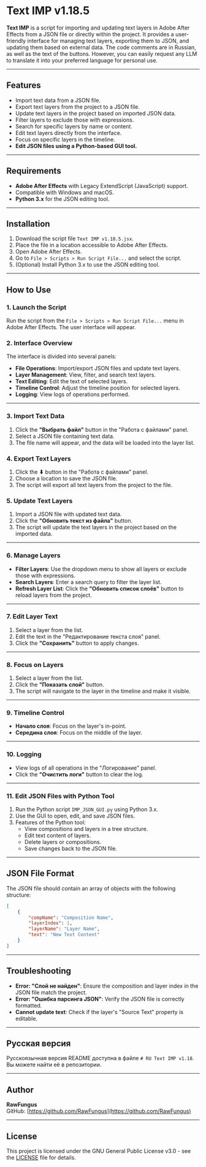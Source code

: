 # Text IMP v1.18.5

**Text IMP** is a script for importing and updating text layers in Adobe After Effects from a JSON file or directly within the project. It provides a user-friendly interface for managing text layers, exporting them to JSON, and updating them based on external data.
The code comments are in Russian, as well as the text of the buttons. However, you can easily request any LLM to translate it into your preferred language for personal use.

---

## Features
- Import text data from a JSON file.
- Export text layers from the project to a JSON file.
- Update text layers in the project based on imported JSON data.
- Filter layers to exclude those with expressions.
- Search for specific layers by name or content.
- Edit text layers directly from the interface.
- Focus on specific layers in the timeline.
- **Edit JSON files using a Python-based GUI tool.**

---

## Requirements
- **Adobe After Effects** with Legacy ExtendScript (JavaScript) support.
- Compatible with Windows and macOS.
- **Python 3.x** for the JSON editing tool.

---

## Installation
1. Download the script file `Text IMP v1.18.5.jsx`.
2. Place the file in a location accessible to Adobe After Effects.
3. Open Adobe After Effects.
4. Go to `File > Scripts > Run Script File...` and select the script.
5. (Optional) Install Python 3.x to use the JSON editing tool.

---

## How to Use

### 1. Launch the Script
Run the script from the `File > Scripts > Run Script File...` menu in Adobe After Effects. The user interface will appear.

### 2. Interface Overview
The interface is divided into several panels:
- **File Operations**: Import/export JSON files and update text layers.
- **Layer Management**: View, filter, and search text layers.
- **Text Editing**: Edit the text of selected layers.
- **Timeline Control**: Adjust the timeline position for selected layers.
- **Logging**: View logs of operations performed.

---

### 3. Import Text Data
1. Click the **"Выбрать файл"** button in the "Работа с файлами" panel.
2. Select a JSON file containing text data.
3. The file name will appear, and the data will be loaded into the layer list.

### 4. Export Text Layers
1. Click the **⬇** button in the "Работа с файлами" panel.
2. Choose a location to save the JSON file.
3. The script will export all text layers from the project to the file.

### 5. Update Text Layers
1. Import a JSON file with updated text data.
2. Click the **"Обновить текст из файла"** button.
3. The script will update the text layers in the project based on the imported data.

---

### 6. Manage Layers
- **Filter Layers**: Use the dropdown menu to show all layers or exclude those with expressions.
- **Search Layers**: Enter a search query to filter the layer list.
- **Refresh Layer List**: Click the **"Обновить список слоёв"** button to reload layers from the project.

---

### 7. Edit Layer Text
1. Select a layer from the list.
2. Edit the text in the "Редактирование текста слоя" panel.
3. Click the **"Сохранить"** button to apply changes.

---

### 8. Focus on Layers
1. Select a layer from the list.
2. Click the **"Показать слой"** button.
3. The script will navigate to the layer in the timeline and make it visible.

---

### 9. Timeline Control
- **Начало слоя**: Focus on the layer's in-point.
- **Середина слоя**: Focus on the middle of the layer.

---

### 10. Logging
- View logs of all operations in the "Логирование" panel.
- Click the **"Очистить логи"** button to clear the log.

---

### 11. Edit JSON Files with Python Tool
1. Run the Python script `IMP_JSON_GUI.py` using Python 3.x.
2. Use the GUI to open, edit, and save JSON files.
3. Features of the Python tool:
   - View compositions and layers in a tree structure.
   - Edit text content of layers.
   - Delete layers or compositions.
   - Save changes back to the JSON file.

---

## JSON File Format
The JSON file should contain an array of objects with the following structure:
```json
[
    {
        "compName": "Composition Name",
        "layerIndex": 1,
        "layerName": "Layer Name",
        "text": "New Text Content"
    }
]
```

---

## Troubleshooting
- **Error: "Слой не найден"**: Ensure the composition and layer index in the JSON file match the project.
- **Error: "Ошибка парсинга JSON"**: Verify the JSON file is correctly formatted.
- **Cannot update text**: Check if the layer's "Source Text" property is editable.

---

## Русская версия

Русскоязычная версия README доступна в файле `# RU Text IMP v1.18`. Вы можете найти её в репозитории.

---

## Author
**RawFungus**  
GitHub: [https://github.com/RawFungus](https://github.com/RawFungus)

---

## License
This project is licensed under the GNU General Public License v3.0 - see the [LICENSE](LICENSE) file for details.
